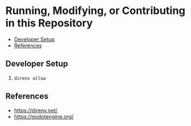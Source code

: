# Running, Modifying, or Contributing in this Repository

<!-- MarkdownTOC -->

- [Developer Setup](#developer-setup)
- [References](#references)

<!-- /MarkdownTOC -->


<a id="developer-setup"></a>
## Developer Setup

1. `direnv allow`

<a id="references"></a>
## References

- https://direnv.net/
- https://godotengine.org/
